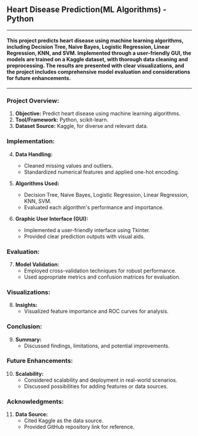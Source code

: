 ## Heart Disease Prediction(ML Algorithms) - Python 
<hr >

#### This project predicts heart disease using machine learning algorithms, including Decision Tree, Naive Bayes, Logistic Regression, Linear Regression, KNN, and SVM. Implemented through a user-friendly GUI, the models are trained on a Kaggle dataset, with thorough data cleaning and preprocessing. The results are presented with clear visualizations, and the project includes comprehensive model evaluation and considerations for future enhancements.
<hr >

### Project Overview:
1. **Objective:** Predict heart disease using machine learning algorithms.
2. **Tool/Framework:** Python, scikit-learn.
3. **Dataset Source:** Kaggle, for diverse and relevant data.

### Implementation:
4. **Data Handling:**
   - Cleaned missing values and outliers.
   - Standardized numerical features and applied one-hot encoding.

5. **Algorithms Used:**
   - Decision Tree, Naive Bayes, Logistic Regression, Linear Regression, KNN, SVM.
   - Evaluated each algorithm's performance and importance.

6. **Graphic User Interface (GUI):**
   - Implemented a user-friendly interface using Tkinter.
   - Provided clear prediction outputs with visual aids.

### Evaluation:
7. **Model Validation:**
   - Employed cross-validation techniques for robust performance.
   - Used appropriate metrics and confusion matrices for evaluation.

### Visualizations:
8. **Insights:**
   - Visualized feature importance and ROC curves for analysis.

### Conclusion:
9. **Summary:**
   - Discussed findings, limitations, and potential improvements.

### Future Enhancements:
10. **Scalability:**
    - Considered scalability and deployment in real-world scenarios.
    - Discussed possibilities for adding features or data sources.

### Acknowledgments:
11. **Data Source:**
    - Cited Kaggle as the data source.
    - Provided GitHub repository link for reference.
